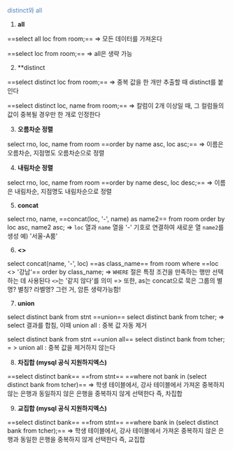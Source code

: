 <font color="#4f81bd">distinct와 all</font>

1. **all**

==select all loc from room;==
=> 모든 데이터를 가져온다

==select loc from room;==
=> all은 생략 가능

2. **distinct

==select distinct loc from room;==
=> 중복 값을 한 개만 추출할 때 distinct를 붙인다

==select distinct loc, name from room;==
=> 칼럼이 2개 이상일 때, 그 컬럼들의 값이 중복될 경우만 한 개로 인정한다

3. **오름차순 정렬**

select rno, loc, name
from room
==order by name asc, loc asc;==
=> 이름은 오름차순, 지점명도 오름차순으로 정렬

4. **내림차순 정렬**

select rno, loc, name
from room
==order by name desc, loc desc;==
=> 이름은 내림차순, 지점명도 내림차순으로 정렬


5. **concat** 

select rno, name, ==concat(loc, '-', name) as name2==
from room
order by loc asc, name2 asc;
=> `loc` 열과 `name` 열을 '-' 기호로 연결하여 새로운 열 `name2`를 생성 
	예) '서울-A룸'

6. **<>**

select
	concat(name, '-',  loc) ==as class_name==
from
	room
where
	==loc <> '강남'==
order by
	class_name;
=> `WHERE` 절은 특정 조건을 만족하는 행만 선택하는 데 사용된다 `<>`는 '같지 않다'를 의미
=> 또한, as는 concat으로 묵은 그룹의 별명? 별칭? 라벨명? 그런 거, 암튼 생략가능함!

7. **union**

select distinct bank from stnt
==union==
select distinct bank from tcher;
=> select 결과를 합침, 이때 union all : 중복 값 자동 제거

select distinct bank from stnt
==union all==
select distinct bank from tcher;
= > union all : 중복 값을 제거하지 않는다

8. **차집합 (mysql 공식 지원하지엑스)**

==select distinct bank==
==from stnt==
==where not bank in (select distinct bank from tcher)==
=> 학생 테이블에서, 강사 테이블에서 가져온 중복하지 않는 은행과 동일하지 않은 은행을 중복하지 않게 선택한다
	즉, 차집합

9. **교집합 (mysql 공식 지원하지엑스)**

==select distinct bank==
==from stnt==
==where bank in (select distinct bank from tcher);==
=> 학생 테이블에서, 강사 테이블에서 가져온 중복하지 않은 은행과 동일한 은행을 중복하지 않게 선택한다
	즉, 교집합